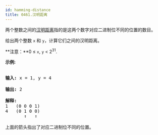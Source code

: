 ```yaml
---
id: hamming-distance
title: 0461.汉明距离
---
```

两个整数之间的[汉明距离](https://baike.baidu.com/item/%E6%B1%89%E6%98%8E%E8%B7%9D%E7%A6%BB)指的是这两个数字对应二进制位不同的位置的数目。

给出两个整数 <code>x</code> 和 <code>y</code>，计算它们之间的汉明距离。

**注意：**0 ≤ <code>x</code>, <code>y</code> &lt; 2<sup>31</sup>.

**示例:**


<pre><br/><strong>输入:</strong> x = 1, y = 4<br/><br/><strong>输出:</strong> 2<br/><br/><strong>解释:</strong><br/>1   (0 0 0 1)<br/>4   (0 1 0 0)<br/>       ↑   ↑<br/><br/>上面的箭头指出了对应二进制位不同的位置。<br/></pre>

